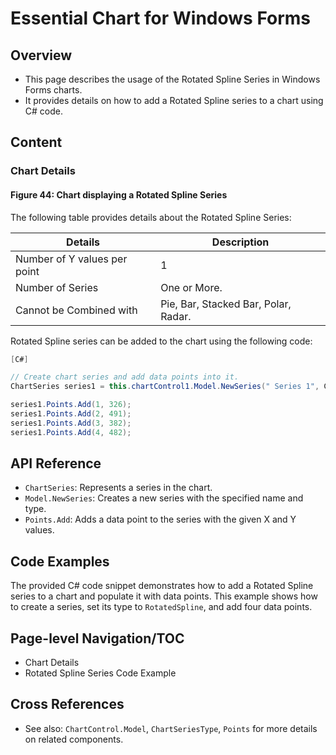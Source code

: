 <!--
source: image
domain: syncfusion-sdk
task: pdf-ocr-to-markdown
language: en (keep original; do not translate)
source_filename: page_077.jpeg
document_name: chart
page_number: 077
page_id: chart#page_077
product: Syncfusion Winforms
version: 11.4.0.26
timestamp: 2025-08-09T03:20:18Z
fidelity: lossless
-->

# Essential Chart for Windows Forms

## Overview
- This page describes the usage of the Rotated Spline Series in Windows Forms charts.
- It provides details on how to add a Rotated Spline series to a chart using C# code.

## Content

### Chart Details
#### Figure 44: Chart displaying a Rotated Spline Series

The following table provides details about the Rotated Spline Series:

| **Details**                    | **Description**                                 |
|--------------------------------|------------------------------------------------|
| Number of Y values per point   | 1                                              |
| Number of Series                | One or More.                                   |
| Cannot be Combined with        | Pie, Bar, Stacked Bar, Polar, Radar.          |

Rotated Spline series can be added to the chart using the following code:

```csharp
[C#]

// Create chart series and add data points into it.
ChartSeries series1 = this.chartControl1.Model.NewSeries(" Series 1", ChartSeriesType.RotatedSpline );

series1.Points.Add(1, 326);
series1.Points.Add(2, 491);
series1.Points.Add(3, 382);
series1.Points.Add(4, 482);
```

## API Reference
- `ChartSeries`: Represents a series in the chart.
- `Model.NewSeries`: Creates a new series with the specified name and type.
- `Points.Add`: Adds a data point to the series with the given X and Y values.

## Code Examples
The provided C# code snippet demonstrates how to add a Rotated Spline series to a chart and populate it with data points. This example shows how to create a series, set its type to `RotatedSpline`, and add four data points.

## Page-level Navigation/TOC
- Chart Details
- Rotated Spline Series Code Example

## Cross References
- See also: `ChartControl.Model`, `ChartSeriesType`, `Points` for more details on related components.

<!-- tags: [syncfusion, winforms, chart, rotated-spline-series, version:11.4.0.26] keywords: [chart, series, rotated spline, windows forms, data points, C# code] -->